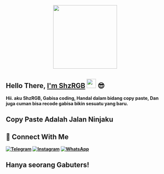 <p align='center'><a href="https://instagram.com/dwip_bagus"><img height="200" 
src="https://github.com/ShzRGB/shinzu/blob/main/src/Gambar.png"></a>&nbsp;&nbsp;</p>

## Hello There, [I'm ShzRGB](https://instagram.com/Dwip_bagus) <img src="https://github.com/TheDudeThatCode/TheDudeThatCode/blob/master/Assets/Hi.gif" width="29px"> :sunglasses:


<b>Hii. aku ShzRGB, Gabisa coding,
Handal dalam bidang copy paste,
Dan juga cuman bisa recode gabisa bikin sesuatu yang baru.
<br>
## Copy Paste Adalah Jalan Ninjaku
## &#x1F919; Connect With Me
[![Telegram](https://img.shields.io/badge/Telegram-%230088cc.svg?&style=for-the-badge&logo=telegram&logoColor=white)](https://t.me/dwip_bagus)
[![Instagram](https://img.shields.io/badge/Instagram-E4405F?style=for-the-badge&logo=instagram&logoColor=white)](https://instagram.com/dwip_bagus)
[![WhatsApp](https://img.shields.io/badge/WhatsApp-25D366?style=for-the-badge&logo=whatsapp&logoColor=white)](https://wa.me/628979082974)

## Hanya seorang Gabuters!

